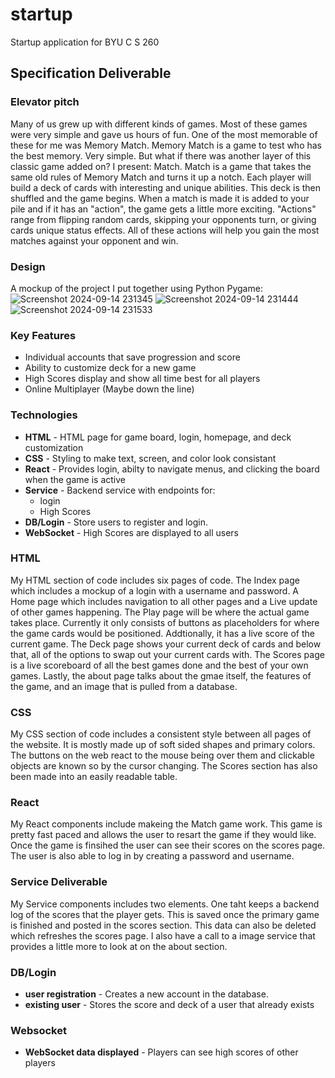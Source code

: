 # startup
Startup application for BYU C S 260

## Specification Deliverable
### Elevator pitch
Many of us grew up with different kinds of games. Most of these games were very simple and gave us hours of fun. One of the most memorable of these for me was Memory Match. Memory Match is a game to test who has the best memory. Very simple. But what if there was another layer of this classic game added on? I present: Match. Match is a game that takes the same old rules of Memory Match and turns it up a notch. Each player will build a deck of cards with interesting and unique abilities. This deck is then shuffled and the game begins. When a match is made it is added to your pile and if it has an "action", the game gets a little more exciting. "Actions" range from flipping random cards, skipping your opponents turn, or giving cards unique status effects. All of these actions will help you gain the most matches against your opponent and win.

### Design
A mockup of the project I put together using Python Pygame:
![Screenshot 2024-09-14 231345](https://github.com/user-attachments/assets/f8a55df6-e4c5-4c10-a8fd-d184b25f92c9)
![Screenshot 2024-09-14 231444](https://github.com/user-attachments/assets/0b46eebb-b5a8-4a1b-a0be-7ec850a76b66)
![Screenshot 2024-09-14 231533](https://github.com/user-attachments/assets/b112484d-ab3c-441a-86f2-07ecf370e471)

### Key Features
- Individual accounts that save progression and score
- Ability to customize deck for a new game
- High Scores display and show all time best for all players
- Online Multiplayer (Maybe down the line)

### Technologies
- **HTML** - HTML page for game board, login, homepage, and deck customization
- **CSS** - Styling to make text, screen, and color look consistant
- **React** - Provides login, abilty to navigate menus, and clicking the board when the game is active
- **Service** - Backend service with endpoints for:
  - login
  - High Scores
- **DB/Login** - Store users to register and login.
- **WebSocket** - High Scores are displayed to all users

### HTML
My HTML section of code includes six pages of code. The Index page which includes a mockup of a login with a username and password. A Home page which includes navigation to all other pages and a Live update of other games happening. The Play page will be where the actual game takes place. Currently it only consists of buttons as placeholders for where the game cards would be positioned. Addtionally, it has a live score of the current game. The Deck page shows your current deck of cards and below that, all of the options to swap out your current cards with. The Scores page is a live scoreboard of all the best games done and the best of your own games. Lastly, the about page talks about the gmae itself, the features of the game, and an image that is pulled from a database.
### CSS
My CSS section of code includes a consistent style between all pages of the website. It is mostly made up of soft sided shapes and primary colors. The buttons on the web react to the mouse being over them and clickable objects are known so by the cursor changing. The Scores section has also been made into an easily readable table.
### React
My React components include makeing the Match game work. This game is pretty fast paced and allows the user to resart the game if they would like. Once the game is finsihed the user can see their scores on the scores page. The user is also able to log in by creating a password and username.
### Service Deliverable
My Service components includes two elements. One taht keeps a backend log of the scores that the player gets. This is saved once the primary game is finished and posted in the scores section. This data can also be deleted which refreshes the scores page. I also have a call to a image service that provides a little more to look at on the about section.
### DB/Login
- **user registration** - Creates a new account in the database.
- **existing user** - Stores the score and deck of a user that already exists
### Websocket
- **WebSocket data displayed** - Players can see high scores of other players
